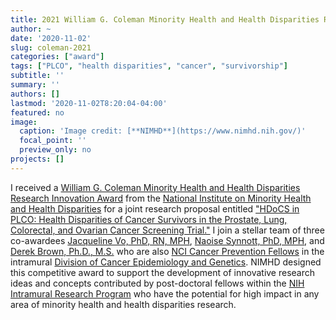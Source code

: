 ```yaml
---
title: 2021 William G. Coleman Minority Health and Health Disparities Research Innovation Award
author: ~
date: '2020-11-02'
slug: coleman-2021
categories: ["award"]
tags: ["PLCO", "health disparities", "cancer", "survivorship"]
subtitle: ''
summary: ''
authors: []
lastmod: '2020-11-02T8:20:04-04:00'
featured: no
image: 
  caption: 'Image credit: [**NIMHD**](https://www.nimhd.nih.gov/)'
  focal_point: ''
  preview_only: no
projects: []
---
```


I received a [William G. Coleman Minority Health and Health Disparities Research Innovation Award](https://www.nimhd.nih.gov/programs/intramural/research-innovation-award/2021-awardees/awardees-group.html) from the [National Institute on Minority Health and Health Disparities](https://www.nimhd.nih.gov/) for a joint research proposal entitled ["HDoCS in PLCO: Health Disparities of Cancer Survivors in the Prostate, Lung, Colorectal, and Ovarian Cancer Screening Trial."](https://www.nimhd.nih.gov/programs/intramural/research-innovation-award/2021-awardees/awardees-group.html) I join a stellar team of three co-awardees [Jacqueline Vo, PhD, RN, MPH](https://orcid.org/0000-0001-8891-4437), [Naoise Synnott, PhD, MPH](https://orcid.org/0000-0001-8331-1143), and [Derek Brown, Ph.D., M.S.](https://orcid.org/0000-0001-8393-1713) who are also [NCI Cancer Prevention Fellows](https://cpfp.cancer.gov/) in the intramural [Division of Cancer Epidemiology and Genetics](https://dceg.cancer.gov/). NIMHD designed this competitive award to support the development of innovative research ideas and concepts contributed by post-doctoral fellows within the [NIH Intramural Research Program](https://irp.nih.gov/) who have the potential for high impact in any area of minority health and health disparities research.